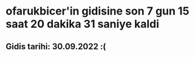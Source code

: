 # ofarukbicer'in gidisine son 7 gun 15 saat 20 dakika 31 saniye kaldi

## Gidis tarihi: 30.09.2022 :(